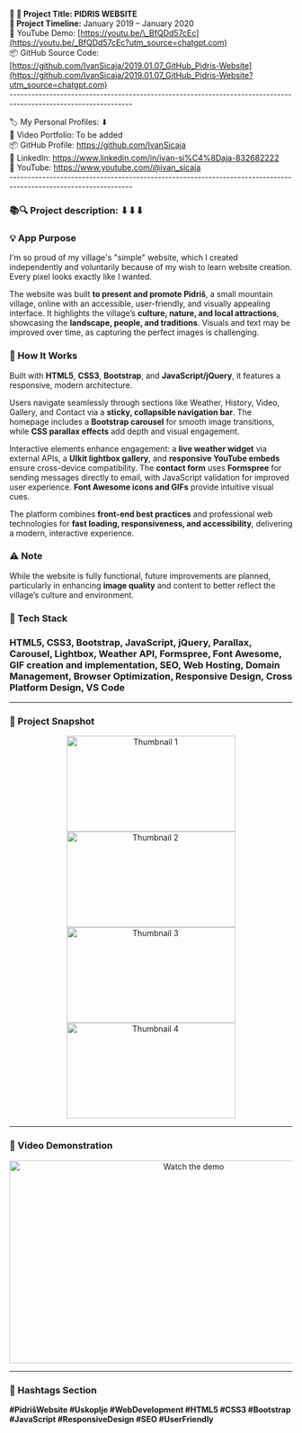 **🧾 🎯 Project Title: PIDRIS WEBSITE  
📅 Project Timeline:** January 2019 – January 2020  
🎥 YouTube Demo: [https://youtu.be/\_BfQDd57cEc](https://youtu.be/_BfQDd57cEc?utm_source=chatgpt.com)  
📦 GitHub Source Code: [https://github.com/IvanSicaja/2019.01.07_GitHub_Pidris-Website](https://github.com/IvanSicaja/2019.01.07_GitHub_Pidris-Website?utm_source=chatgpt.com)  
\----------------------------------------------------------------------------------------------------------------

🏷️ My Personal Profiles: ⬇︎  
🎥 Video Portfolio: To be added  
📦 GitHub Profile: <https://github.com/IvanSicaja>  
🔗 LinkedIn: <https://www.linkedin.com/in/ivan-si%C4%8Daja-832682222>  
🎥 YouTube: <https://www.youtube.com/@ivan_sicaja>  
\----------------------------------------------------------------------------------------------------------------

### 📚🔍 Project description: ⬇︎⬇︎⬇︎

### 💡 App Purpose

I'm so proud of my village's "simple" website, which I created independently and voluntarily because of my wish to learn website creation. Every pixel looks exactly like I wanted.

The website was built **to present and promote Pidriš**, a small mountain village, online with an accessible, user-friendly, and visually appealing interface. It highlights the village’s **culture, nature, and local attractions**, showcasing the **landscape, people, and traditions**. Visuals and text may be improved over time, as capturing the perfect images is challenging.

### 🧠 How It Works

Built with **HTML5**, **CSS3**, **Bootstrap**, and **JavaScript/jQuery**, it features a responsive, modern architecture.

Users navigate seamlessly through sections like Weather, History, Video, Gallery, and Contact via a **sticky, collapsible navigation bar**. The homepage includes a **Bootstrap carousel** for smooth image transitions, while **CSS parallax effects** add depth and visual engagement.

Interactive elements enhance engagement: a **live weather widget** via external APIs, a **UIkit lightbox gallery**, and **responsive YouTube embeds** ensure cross-device compatibility. The **contact form** uses **Formspree** for sending messages directly to email, with JavaScript validation for improved user experience. **Font Awesome icons and GIFs** provide intuitive visual cues.

The platform combines **front-end best practices** and professional web technologies for **fast loading, responsiveness, and accessibility**, delivering a modern, interactive experience.

### ⚠️ Note

While the website is fully functional, future improvements are planned, particularly in enhancing **image quality** and content to better reflect the village’s culture and environment.

### 🔧 Tech Stack

### HTML5, CSS3, Bootstrap, JavaScript, jQuery, Parallax, Carousel, Lightbox, Weather API, Formspree, Font Awesome, GIF creation and implementation, SEO, Web Hosting, Domain Management, Browser Optimization, Responsive Design, Cross Platform Design, VS Code

---

### 📸 Project Snapshot

<p align="center">
  <img src="https://github.com/IvanSicaja/2023.08.01_GitHub_Movie-Recommendation-Web-App/raw/main/0.1_GitHub/1.0_Description_4_media_key_messages_%26_captions/2.0_Thumbnail_1.png" 
       alt="Thumbnail 1" 
       width="300" 
       height="170">
  <img src="https://github.com/yourusername/path/to/thumbnail2.png" 
       alt="Thumbnail 2" 
       width="300" 
       height="170">
  <img src="https://github.com/yourusername/path/to/thumbnail3.png" 
       alt="Thumbnail 3" 
       width="300" 
       height="170">
  <img src="https://github.com/yourusername/path/to/thumbnail4.png" 
       alt="Thumbnail 4" 
       width="300" 
       height="170">
</p>

---

### 🎥 Video Demonstration

<p align="center">
  <a href="https://youtu.be/YgA_rae6ojw">
    <img src="https://img.youtube.com/vi/YgA_rae6ojw/0.jpg" 
         alt="Watch the demo" 
         width="640" 
         height="360">
  </a>
</p>

---

### 📣 Hashtags Section

**#PidrišWebsite #Uskoplje #WebDevelopment #HTML5 #CSS3 #Bootstrap #JavaScript #ResponsiveDesign #SEO #UserFriendly**
